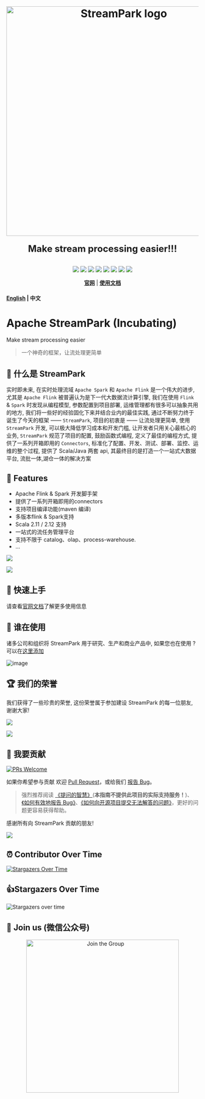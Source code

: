 <div align="center">
    <br/>
    <h1>
        <a href="https://streampark.apache.org" target="_blank" rel="noopener noreferrer">
        <img width="600" src="https://streampark.apache.org/image/logo1.svg" alt="StreamPark logo">
        </a>
    </h1>
    <strong style="font-size: 1.5rem">Make stream processing easier!!!</strong>
</div>

<br/>

<p align="center">
  <img src="https://tokei.rs/b1/github/apache/streampark">
  <img src="https://img.shields.io/github/v/release/apache/streampark.svg">
  <img src="https://img.shields.io/github/stars/apache/streampark">
  <img src="https://img.shields.io/github/forks/apache/streampark">
  <img src="https://img.shields.io/github/issues/apache/streampark">
  <img src="https://img.shields.io/github/downloads/apache/streampark/total.svg">
  <img src="https://img.shields.io/github/languages/count/apache/streampark">
  <a href="https://www.apache.org/licenses/LICENSE-2.0.html"><img src="https://img.shields.io/badge/license-Apache%202-4EB1BA.svg"></a>
</p>


<div align="center">

**[官网](https://streampark.apache.org)** |
**[使用文档](https://streampark.apache.org/docs/intro)**

</div>

#### [English](README.md) | 中文

# Apache StreamPark (Incubating)

Make stream processing easier

> 一个神奇的框架，让流处理更简单

## 🚀 什么是 StreamPark

实时即未来, 在实时处理流域 `Apache Spark` 和 `Apache Flink` 是一个伟大的进步,尤其是 `Apache Flink` 被普遍认为是下一代大数据流计算引擎, 我们在使用 `Flink` & `Spark` 时发现从编程模型, 参数配置到项目部署, 运维管理都有很多可以抽象共用的地方, 
我们将一些好的经验固化下来并结合业内的最佳实践, 通过不断努力终于诞生了今天的框架 —— `StreamPark`, 项目的初衷是 —— 让流处理更简单, 使用 `StreamPark` 开发, 可以极大降低学习成本和开发门槛, 让开发者只用关心最核心的业务, `StreamPark` 规范了项目的配置,
鼓励函数式编程, 定义了最佳的编程方式, 提供了一系列开箱即用的 `Connectors`, 标准化了配置、开发、测试、部署、监控、运维的整个过程, 提供了 Scala/Java 两套 api, 其最终目的是打造一个一站式大数据平台, 流批一体,湖仓一体的解决方案


## 🎉 Features

* Apache Flink & Spark 开发脚手架
* 提供了一系列开箱即用的connectors
* 支持项目编译功能(maven 编译)
* 多版本flink & Spark支持
* Scala 2.11 / 2.12 支持
* 一站式的流任务管理平台
* 支持不限于 catalog、olap、process-warehouse.
* ...

![](https://streampark.apache.org/image/dashboard.png)

![](https://user-images.githubusercontent.com/13284744/142746864-d807d728-423f-41c3-b90d-45ce2c21936b.png)


## 🚀 快速上手

请查看[官网文档](https://streampark.apache.org/docs/intro)了解更多使用信息


## 💋 谁在使用

诸多公司和组织将 StreamPark 用于研究、生产和商业产品中, 如果您也在使用 ? 可以在[这里添加](https://github.com/apache/streampark/issues/163)

![image](https://user-images.githubusercontent.com/13284744/182794423-b77a09dd-ed45-4e87-a1bb-2a4646951f22.png)


## 🏆 我们的荣誉


我们获得了一些珍贵的荣誉, 这份荣誉属于参加建设 StreamPark 的每一位朋友, 谢谢大家!

![](https://user-images.githubusercontent.com/13284744/142746797-85ebf7b4-4105-4b5b-a023-0689c7fd1d2d.png)


![](https://user-images.githubusercontent.com/13284744/174478150-78e078b2-739f-49a3-8d49-d4763a01268f.jpg)


## 🤝 我要贡献

[![PRs Welcome](https://img.shields.io/badge/PRs-welcome-brightgreen.svg?style=flat-square)](https://github.com/apache/streampark/pulls)

如果你希望参与贡献 欢迎 [Pull Request](https://github.com/apache/streampark/pulls)，或给我们 [报告 Bug](https://github.com/apache/streampark/issues/new/choose)。

> 强烈推荐阅读 [《提问的智慧》](https://github.com/ryanhanwu/How-To-Ask-Questions-The-Smart-Way)(**本指南不提供此项目的实际支持服务！**)、[《如何有效地报告 Bug》](http://www.chiark.greenend.org.uk/%7Esgtatham/bugs-cn.html)、[《如何向开源项目提交无法解答的问题》](https://zhuanlan.zhihu.com/p/25795393)，更好的问题更容易获得帮助。

感谢所有向 StreamPark 贡献的朋友!

<a href="https://github.com/apache/streampark/graphs/contributors">
    <img src="https://contrib.rocks/image?repo=apache/streampark" />
</a>


## ⏰ Contributor Over Time

[![Stargazers Over Time](https://contributor-overtime-api.git-contributor.com/contributors-svg?chart=contributorOverTime&repo=apache/incubator-streampark)](https://git-contributor.com?chart=contributorOverTime&repo=apache/incubator-streampark)


## 👍Stargazers Over Time

![Stargazers over time](https://starchart.cc/apache/streampark.svg)


## 💬 Join us (微信公众号)

<div align="center">
    <img src="https://streampark.apache.org/image/wx_qr.png" alt="Join the Group" height="400px"><br>
</div>

